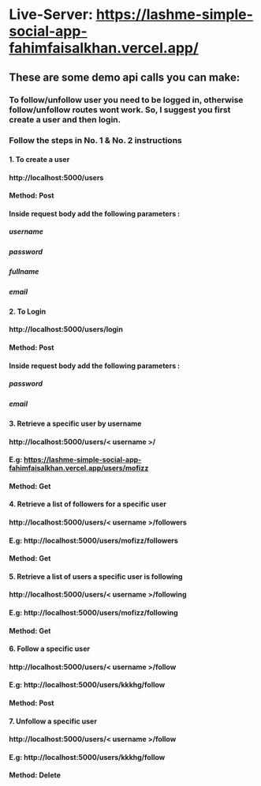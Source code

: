 # Live-Server: https://lashme-simple-social-app-fahimfaisalkhan.vercel.app/

## These are some demo api calls you can make:

### To follow/unfollow user you need to be logged in, otherwise follow/unfollow routes wont work. So, I suggest you first create a user and then login.

### Follow the steps in No. 1 & No. 2 instructions

#### 1. To create a user

#### http://localhost:5000/users

#### Method: Post

#### Inside request body add the following parameters :

##### username

##### password

##### fullname

##### email

#### 2. To Login

#### http://localhost:5000/users/login

#### Method: Post

#### Inside request body add the following parameters :

##### password

##### email

#### 3. Retrieve a specific user by username

#### http://localhost:5000/users/< username >/

#### E.g: https://lashme-simple-social-app-fahimfaisalkhan.vercel.app/users/mofizz

#### Method: Get

#### 4. Retrieve a list of followers for a specific user

#### http://localhost:5000/users/< username >/followers

#### E.g: http://localhost:5000/users/mofizz/followers

#### Method: Get

#### 5. Retrieve a list of users a specific user is following

#### http://localhost:5000/users/< username >/following

#### E.g: http://localhost:5000/users/mofizz/following

#### Method: Get

#### 6. Follow a specific user

#### http://localhost:5000/users/< username >/follow

#### E.g: http://localhost:5000/users/kkkhg/follow

#### Method: Post

#### 7. Unfollow a specific user

#### http://localhost:5000/users/< username >/follow

#### E.g: http://localhost:5000/users/kkkhg/follow

#### Method: Delete
